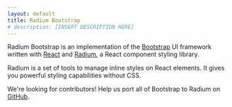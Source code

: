 ```yaml
---
layout: default
title: Radium Bootstrap
# description: [INSERT DESCRIPTION HERE]
---
```


Radium Bootstrap is an implementation of the [Bootstrap](http://getbootstrap.com/) UI framework written with [React](http://facebook.github.io/react/) and [Radium](http://projects.formidablelabs.com/radium/), a React component styling library.

Radium is a set of tools to manage inline styles on React elements. It gives you powerful styling capabilities without CSS.

We're looking for contributors! Help us port all of Bootstrap to Radium on [GitHub](https://github.com/FormidableLabs/radium-bootstrap).
